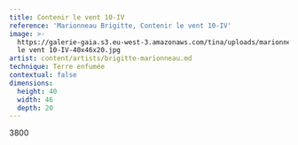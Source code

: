 ```yaml
---
title: Contenir le vent 10-IV
reference: 'Marionneau Brigitte, Contenir le vent 10-IV'
image: >-
  https://galerie-gaia.s3.eu-west-3.amazonaws.com/tina/uploads/marionneau-brigitte/galerie-gaia-marionneau-brigitte-contenir
  le vent 10-IV-40x46x20.jpg
artist: content/artists/brigitte-marionneau.md
technique: Terre enfumée
contextual: false
dimensions:
  height: 40
  width: 46
  depth: 20
---
```


3800
